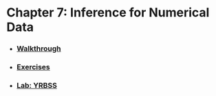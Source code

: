 # Chapter 7: Inference for Numerical Data

* ### [Walkthrough](https://github.com/RiccardoMPesce/OpenIntro-Statistics-Excercises/tree/main/chapter7/chapter7_walkthrough.ipynb)
* ### [Exercises](https://github.com/RiccardoMPesce/OpenIntro-Statistics-Excercises/tree/main/chapter7/chapter7_exercises.ipynb)

* ### [Lab: YRBSS](https://github.com/RiccardoMPesce/OpenIntro-Statistics-Excercises/tree/main/chapter7/chapter7_lab_yrbss.ipynb)